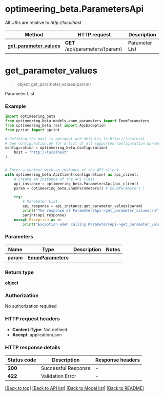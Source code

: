 # optimeering_beta.ParametersApi

All URIs are relative to *http://localhost*

Method | HTTP request | Description
------------- | ------------- | -------------
[**get_parameter_values**](ParametersApi.md#get_parameter_values) | **GET** /api/parameters/{param} | Parameter List


# **get_parameter_values**
> object get_parameter_values(param)

Parameter List

### Example


```python
import optimeering_beta
from optimeering_beta.models.enum_parameters import EnumParameters
from optimeering_beta.rest import ApiException
from pprint import pprint

# Defining the host is optional and defaults to http://localhost
# See configuration.py for a list of all supported configuration parameters.
configuration = optimeering_beta.Configuration(
    host = "http://localhost"
)


# Enter a context with an instance of the API client
with optimeering_beta.ApiClient(configuration) as api_client:
    # Create an instance of the API class
    api_instance = optimeering_beta.ParametersApi(api_client)
    param = optimeering_beta.EnumParameters() # EnumParameters | 

    try:
        # Parameter List
        api_response = api_instance.get_parameter_values(param)
        print("The response of ParametersApi->get_parameter_values:\n")
        pprint(api_response)
    except Exception as e:
        print("Exception when calling ParametersApi->get_parameter_values: %s\n" % e)
```



### Parameters


Name | Type | Description  | Notes
------------- | ------------- | ------------- | -------------
 **param** | [**EnumParameters**](.md)|  | 

### Return type

**object**

### Authorization

No authorization required

### HTTP request headers

 - **Content-Type**: Not defined
 - **Accept**: application/json

### HTTP response details

| Status code | Description | Response headers |
|-------------|-------------|------------------|
**200** | Successful Response |  -  |
**422** | Validation Error |  -  |

[[Back to top]](#) [[Back to API list]](../README.md#documentation-for-api-endpoints) [[Back to Model list]](../README.md#documentation-for-models) [[Back to README]](../README.md)

